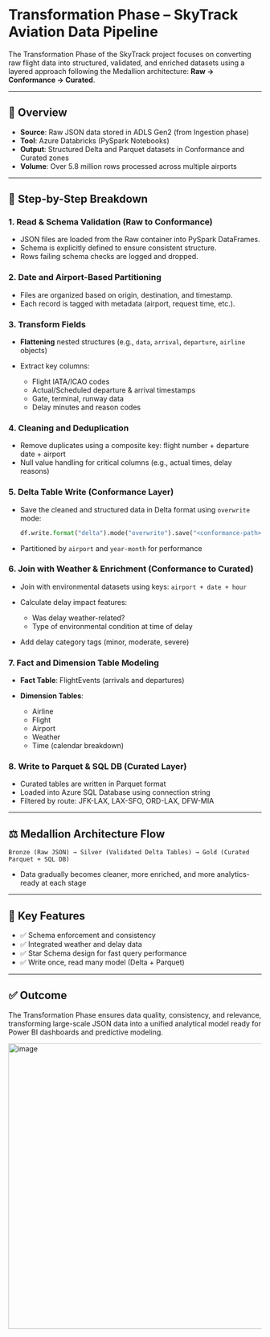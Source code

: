 # Transformation Phase – SkyTrack Aviation Data Pipeline

The Transformation Phase of the SkyTrack project focuses on converting raw flight data into structured, validated, and enriched datasets using a layered approach following the Medallion architecture: **Raw → Conformance → Curated**.

---

## 📑 Overview

* **Source**: Raw JSON data stored in ADLS Gen2 (from Ingestion phase)
* **Tool**: Azure Databricks (PySpark Notebooks)
* **Output**: Structured Delta and Parquet datasets in Conformance and Curated zones
* **Volume**: Over 5.8 million rows processed across multiple airports

---

## 🤖 Step-by-Step Breakdown

### 1. **Read & Schema Validation (Raw to Conformance)**

* JSON files are loaded from the Raw container into PySpark DataFrames.
* Schema is explicitly defined to ensure consistent structure.
* Rows failing schema checks are logged and dropped.

### 2. **Date and Airport-Based Partitioning**

* Files are organized based on origin, destination, and timestamp.
* Each record is tagged with metadata (airport, request time, etc.).

### 3. **Transform Fields**

* **Flattening** nested structures (e.g., `data`, `arrival`, `departure`, `airline` objects)
* Extract key columns:

  * Flight IATA/ICAO codes
  * Actual/Scheduled departure & arrival timestamps
  * Gate, terminal, runway data
  * Delay minutes and reason codes

### 4. **Cleaning and Deduplication**

* Remove duplicates using a composite key: flight number + departure date + airport
* Null value handling for critical columns (e.g., actual times, delay reasons)

### 5. **Delta Table Write (Conformance Layer)**

* Save the cleaned and structured data in Delta format using `overwrite` mode:

  ```python
  df.write.format("delta").mode("overwrite").save("<conformance-path>")
  ```
* Partitioned by `airport` and `year-month` for performance

### 6. **Join with Weather & Enrichment (Conformance to Curated)**

* Join with environmental datasets using keys: `airport + date + hour`
* Calculate delay impact features:

  * Was delay weather-related?
  * Type of environmental condition at time of delay
* Add delay category tags (minor, moderate, severe)

### 7. **Fact and Dimension Table Modeling**

* **Fact Table**: FlightEvents (arrivals and departures)
* **Dimension Tables**:

  * Airline
  * Flight
  * Airport
  * Weather
  * Time (calendar breakdown)

### 8. **Write to Parquet & SQL DB (Curated Layer)**

* Curated tables are written in Parquet format
* Loaded into Azure SQL Database using connection string
* Filtered by route: JFK-LAX, LAX-SFO, ORD-LAX, DFW-MIA

---

## ⚖️ Medallion Architecture Flow

```
Bronze (Raw JSON) → Silver (Validated Delta Tables) → Gold (Curated Parquet + SQL DB)
```

* Data gradually becomes cleaner, more enriched, and more analytics-ready at each stage

---

## 🔢 Key Features

* ✅ Schema enforcement and consistency
* ✅ Integrated weather and delay data
* ✅ Star Schema design for fast query performance
* ✅ Write once, read many model (Delta + Parquet)

---

## ✅ Outcome

The Transformation Phase ensures data quality, consistency, and relevance, transforming large-scale JSON data into a unified analytical model ready for Power BI dashboards and predictive modeling.

<img width="1101" height="568" alt="image" src="https://github.com/user-attachments/assets/47bd6bf0-bd88-482c-a4b4-1048c25b2ac6" />

